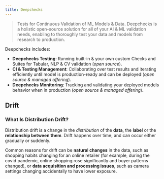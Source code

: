 ```yaml
---
title: Deepchecks
---
```


> Tests for Continuous Validation of ML Models & Data.
> Deepchecks is a holistic open-source solution for all of your AI & ML validation needs,
> enabling to thoroughly test your data and models from research to production.

Deepchecks includes:

- **Deepchecks Testing**:
  Running built-in & your own custom Checks and Suites for Tabular, NLP & CV validation (_open source_).
- **CI & Testing Management**:
  Collaborating over test results and iterating efficiently until model is production-ready
  and can be deployed (_open source & managed offering_).
- **Deepchecks Monitoring**:
  Tracking and validating your deployed models behavior when in production (_open source & managed offering_).

## Drift

### What Is Distribution Drift?

Distribution drift is a change in the _distribution_ of the **data**, the **label** or the **relationship between them**.
Drift happens over time, and can occur either gradually or suddenly.

Common reasons for drift can be **natural changes** in the data, such as shopping habits changing for an online
retailer (for example, during the covid pandemic, online shopping rose significantly and buyer patterns changed),
or **data acquisition and processing issues**, such as camera settings changing accidentally to have lower exposure.
